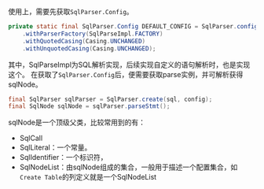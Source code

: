 使用上，需要先获取`SqlParser.Config`。
```java
private static final SqlParser.Config DEFAULT_CONFIG = SqlParser.config()  
	.withParserFactory(SqlParseImpl.FACTORY)  
	.withQuotedCasing(Casing.UNCHANGED)  
	.withUnquotedCasing(Casing.UNCHANGED);
```

其中，SqlParseImpl为SQL解析实现，后续实现自定义的语句解析时，也是实现这个。
在获取了`SqlParser.Config`后，便需要获取parse实例，并可解析获得sqlNode。
```java
final SqlParser sqlParser = SqlParser.create(sql, config);
final SqlNode sqlNode = sqlParser.parseStmt();
```

sqlNode是一个顶级父类，比较常用到的有：
- SqlCall
- SqlLiteral：一个常量。
- SqlIdentifier：一个标识符，
- SqlNodeList：由sqlNode组成的集合，一般用于描述一个配置集合，如`Create Table`的列定义就是一个SqlNodeList